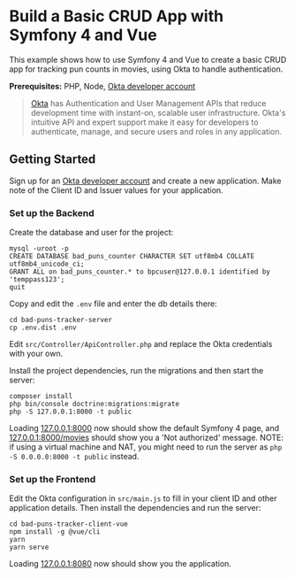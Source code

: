 # Build a Basic CRUD App with Symfony 4 and Vue

This example shows how to use Symfony 4 and Vue to create a basic CRUD app for tracking pun counts in movies, using Okta to handle authentication.


**Prerequisites:** PHP, Node, [Okta developer account](https://developer.okta.com/)

> [Okta](https://developer.okta.com) has Authentication and User Management APIs that reduce development time with instant-on, scalable user infrastructure. Okta's intuitive API and expert support make it easy for developers to authenticate, manage, and secure users and roles in any application.

## Getting Started

Sign up for an [Okta developer account](https://developer.okta.com) and create a new application. Make note of the Client ID and Issuer values for your application.

### Set up the Backend

Create the database and user for the project:

```
mysql -uroot -p
CREATE DATABASE bad_puns_counter CHARACTER SET utf8mb4 COLLATE utf8mb4_unicode_ci;
GRANT ALL on bad_puns_counter.* to bpcuser@127.0.0.1 identified by 'temppass123';
quit
```

Copy and edit the `.env` file and enter the db details there:

```
cd bad-puns-tracker-server
cp .env.dist .env
```

Edit `src/Controller/ApiController.php` and replace the Okta credentials with your own.

Install the project dependencies, run the migrations and then start the server:

```
composer install
php bin/console doctrine:migrations:migrate
php -S 127.0.0.1:8000 -t public
```

Loading [127.0.0.1:8000](127.0.0.1:8000) now should show the default Symfony 4 page, and [127.0.0.1:8000/movies](127.0.0.1:8000/movies) should show you a 'Not authorized' message. NOTE: if using a virtual machine and NAT, you might need to run the server as `php -S 0.0.0.0:8000 -t public` instead.

### Set up the Frontend

Edit the Okta configuration in `src/main.js` to fill in your client ID and other application details. Then install the dependencies and run the server:

```
cd bad-puns-tracker-client-vue
npm install -g @vue/cli
yarn
yarn serve
```

Loading [127.0.0.1:8080](127.0.0.1:8080) now should show you the application.
